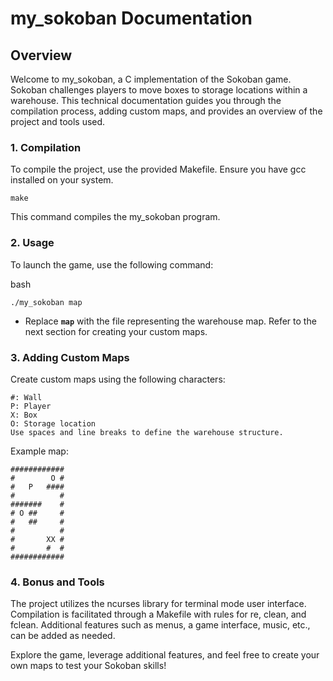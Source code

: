 # my_sokoban Documentation

## Overview

Welcome to my_sokoban, a C implementation of the Sokoban game. Sokoban challenges players to move boxes to storage locations within a warehouse. This technical documentation guides you through the compilation process, adding custom maps, and provides an overview of the project and tools used.
### 1. Compilation

To compile the project, use the provided Makefile. Ensure you have gcc installed on your system.

```shell
make
```

This command compiles the my_sokoban program.
### 2. Usage

To launch the game, use the following command:

bash

```shell
./my_sokoban map
```

* Replace **`map`** with the file representing the warehouse map. Refer to the next section for creating your custom maps.

### 3. Adding Custom Maps

Create custom maps using the following characters:

    #: Wall
    P: Player
    X: Box
    O: Storage location
    Use spaces and line breaks to define the warehouse structure.

Example map:

```text
############
#        O #
#   P   ####
#          #
#######    #
# O ##     #
#   ##     #
#          #
#       XX #
#       #  #
############
```

### 4. Bonus and Tools

   The project utilizes the ncurses library for terminal mode user interface.
   Compilation is facilitated through a Makefile with rules for re, clean, and fclean.
   Additional features such as menus, a game interface, music, etc., can be added as needed.

Explore the game, leverage additional features, and feel free to create your own maps to test your Sokoban skills!